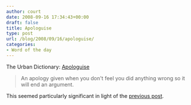 ```yaml
---
author: court
date: 2008-09-16 17:34:43+00:00
draft: false
title: Apologuise
type: post
url: /blog/2008/09/16/apologuise/
categories:
- Word of the day
---
```


The Urban Dictionary: [Apologuise](http://www.urbandictionary.com/define.php?term=Apologuise)


<blockquote>An apology given when you don't feel you did anything wrong so it will end an argument.</blockquote>


This seemed particularly significant in light of the [previous post](http://www.vallentyne.com/blog/2008/09/16/church-of-england-apologises-to-darwin/).
